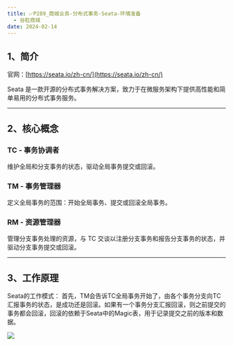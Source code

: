 ```yaml
---
title: ✅P289_商城业务-分布式事务-Seata-环境准备
  - 谷粒商城
date: 2024-02-14
---
```


<!-- more -->

## 1、简介

官网：[https://seata.io/zh-cn/](https://seata.io/zh-cn/)

Seata 是一款开源的分布式事务解决方案，致力于在微服务架构下提供高性能和简单易用的分布式事务服务。

---

## 2、核心概念

### TC - 事务协调者

维护全局和分支事务的状态，驱动全局事务提交或回滚。

### TM - 事务管理器

定义全局事务的范围：开始全局事务、提交或回滚全局事务。

### RM - 资源管理器

管理分支事务处理的资源，与 TC 交谈以注册分支事务和报告分支事务的状态，并驱动分支事务提交或回滚。

---

## 3、工作原理

Seata的工作模式： 首先，TM会告诉TC全局事务开始了，由各个事务分支向TC汇报事务的状态，是成功还是回滚。如果有一个事务分支汇报回滚，则之前提交的事务都会回滚，回滚的依赖于Seata中的Magic表，用于记录提交之前的版本和数据。

![](https://cfmall-hello.oss-cn-beijing.aliyuncs.com/img/202401/8dba4bf186a6b74f55aab1ec877c46ae.png#id=KBfgZ&originHeight=505&originWidth=911&originalType=binary&ratio=1&rotation=0&showTitle=false&status=done&style=none&title=)
